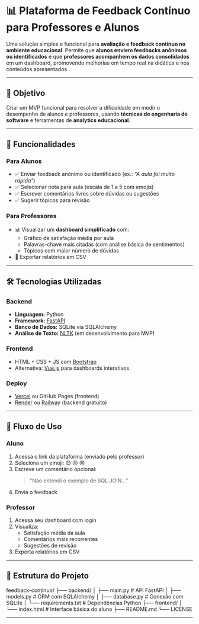 # 📊 Plataforma de Feedback Contínuo para Professores e Alunos

Uma solução simples e funcional para **avaliação e feedback contínuo no ambiente educacional**. Permite que **alunos enviem feedbacks anônimos ou identificados** e que **professores acompanhem os dados consolidados** em um dashboard, promovendo melhorias em tempo real na didática e nos conteúdos apresentados.

---

## 🎯 Objetivo

Criar um MVP funcional para resolver a dificuldade em medir o desempenho de alunos e professores, usando **técnicas de engenharia de software** e ferramentas de **analytics educacional**.

---

## 🧩 Funcionalidades

### Para Alunos
- ✅ Enviar feedback anônimo ou identificado (ex.: *"A aula foi muito rápida"*)
- ✅ Selecionar nota para aula (escala de 1 a 5 com emojis)
- ✅ Escrever comentários livres sobre dúvidas ou sugestões
- ✅ Sugerir tópicos para revisão

### Para Professores
- 📊 Visualizar um **dashboard simplificado** com:
  - Gráfico de satisfação média por aula
  - Palavras-chave mais citadas (com análise básica de sentimentos)
  - Tópicos com maior número de dúvidas
- 📁 Exportar relatórios em CSV

---

## 🛠️ Tecnologias Utilizadas

### Backend
- **Linguagem:** Python
- **Framework:** [FastAPI](https://fastapi.tiangolo.com/)
- **Banco de Dados:** SQLite via SQLAlchemy
- **Análise de Texto:** [NLTK](https://www.nltk.org/) (em desenvolvimento para MVP)

### Frontend
- HTML + CSS + JS com [Bootstrap](https://getbootstrap.com/)
- Alternativa: [Vue.js](https://vuejs.org/) para dashboards interativos

### Deploy
- [Vercel](https://vercel.com/) ou GitHub Pages (frontend)
- [Render](https://render.com/) ou [Railway](https://railway.app/) (backend gratuito)

---

## 🧪 Fluxo de Uso

### Aluno
1. Acessa o link da plataforma (enviado pelo professor)
2. Seleciona um emoji: 😊 😐 😞
3. Escreve um comentário opcional:  
   > "Não entendi o exemplo de SQL JOIN..."
4. Envia o feedback

### Professor
1. Acessa seu dashboard com login
2. Visualiza:
   - Satisfação média da aula
   - Comentários mais recorrentes
   - Sugestões de revisão
3. Exporta relatórios em CSV

---

## 📁 Estrutura do Projeto

feedback-continuo/
├── backend/
│ ├── main.py # API FastAPI
│ ├── models.py # ORM com SQLAlchemy
│ ├── database.py # Conexão com SQLite
│ └── requirements.txt # Dependências Python
├── frontend/
│ └── index.html # Interface básica do aluno
├── README.md
└── LICENSE

---




